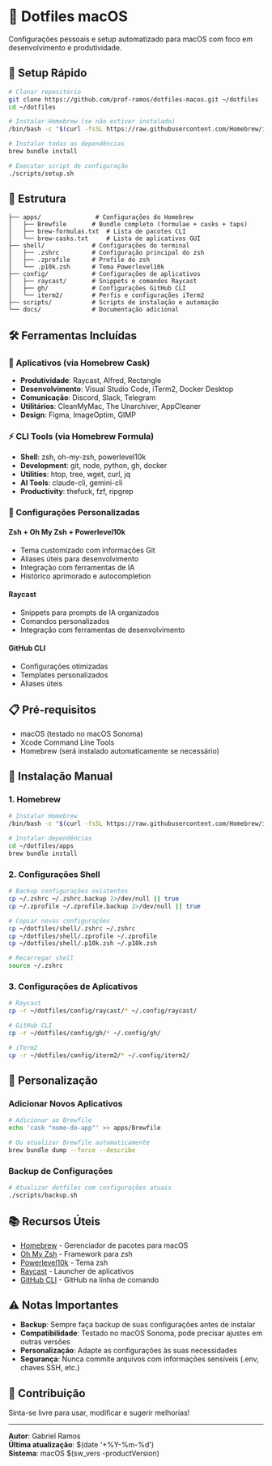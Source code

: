 # 📂 Dotfiles macOS

Configurações pessoais e setup automatizado para macOS com foco em desenvolvimento e produtividade.

## 🚀 Setup Rápido

```bash
# Clonar repositório
git clone https://github.com/prof-ramos/dotfiles-macos.git ~/dotfiles
cd ~/dotfiles

# Instalar Homebrew (se não estiver instalado)
/bin/bash -c "$(curl -fsSL https://raw.githubusercontent.com/Homebrew/install/HEAD/install.sh)"

# Instalar todas as dependências
brew bundle install

# Executar script de configuração
./scripts/setup.sh
```

## 📁 Estrutura

```
├── apps/               # Configurações do Homebrew
│   ├── Brewfile       # Bundle completo (formulae + casks + taps)
│   ├── brew-formulas.txt  # Lista de pacotes CLI
│   └── brew-casks.txt     # Lista de aplicativos GUI
├── shell/             # Configurações do terminal
│   ├── .zshrc         # Configuração principal do zsh
│   ├── .zprofile      # Profile do zsh
│   └── .p10k.zsh      # Tema Powerlevel10k
├── config/            # Configurações de aplicativos
│   ├── raycast/       # Snippets e comandos Raycast
│   ├── gh/            # Configurações GitHub CLI
│   └── iterm2/        # Perfis e configurações iTerm2
├── scripts/           # Scripts de instalação e automação
└── docs/              # Documentação adicional
```

## 🛠️ Ferramentas Incluídas

### 📱 Aplicativos (via Homebrew Cask)
- **Produtividade**: Raycast, Alfred, Rectangle
- **Desenvolvimento**: Visual Studio Code, iTerm2, Docker Desktop
- **Comunicação**: Discord, Slack, Telegram
- **Utilitários**: CleanMyMac, The Unarchiver, AppCleaner
- **Design**: Figma, ImageOptim, GIMP

### ⚡ CLI Tools (via Homebrew Formula)
- **Shell**: zsh, oh-my-zsh, powerlevel10k
- **Development**: git, node, python, gh, docker
- **Utilities**: htop, tree, wget, curl, jq
- **AI Tools**: claude-cli, gemini-cli
- **Productivity**: thefuck, fzf, ripgrep

### 🔧 Configurações Personalizadas

#### Zsh + Oh My Zsh + Powerlevel10k
- Tema customizado com informações Git
- Aliases úteis para desenvolvimento
- Integração com ferramentas de IA
- Histórico aprimorado e autocompletion

#### Raycast
- Snippets para prompts de IA organizados
- Comandos personalizados
- Integração com ferramentas de desenvolvimento

#### GitHub CLI
- Configurações otimizadas
- Templates personalizados
- Aliases úteis

## 📋 Pré-requisitos

- macOS (testado no macOS Sonoma)
- Xcode Command Line Tools
- Homebrew (será instalado automaticamente se necessário)

## 🔄 Instalação Manual

### 1. Homebrew
```bash
# Instalar Homebrew
/bin/bash -c "$(curl -fsSL https://raw.githubusercontent.com/Homebrew/install/HEAD/install.sh)"

# Instalar dependências
cd ~/dotfiles/apps
brew bundle install
```

### 2. Configurações Shell
```bash
# Backup configurações existentes
cp ~/.zshrc ~/.zshrc.backup 2>/dev/null || true
cp ~/.zprofile ~/.zprofile.backup 2>/dev/null || true

# Copiar novas configurações
cp ~/dotfiles/shell/.zshrc ~/.zshrc
cp ~/dotfiles/shell/.zprofile ~/.zprofile
cp ~/dotfiles/shell/.p10k.zsh ~/.p10k.zsh

# Recarregar shell
source ~/.zshrc
```

### 3. Configurações de Aplicativos
```bash
# Raycast
cp -r ~/dotfiles/config/raycast/* ~/.config/raycast/

# GitHub CLI
cp -r ~/dotfiles/config/gh/* ~/.config/gh/

# iTerm2
cp -r ~/dotfiles/config/iterm2/* ~/.config/iterm2/
```

## 🔧 Personalização

### Adicionar Novos Aplicativos
```bash
# Adicionar ao Brewfile
echo 'cask "nome-do-app"' >> apps/Brewfile

# Ou atualizar Brewfile automaticamente
brew bundle dump --force --describe
```

### Backup de Configurações
```bash
# Atualizar dotfiles com configurações atuais
./scripts/backup.sh
```

## 📚 Recursos Úteis

- [Homebrew](https://brew.sh/) - Gerenciador de pacotes para macOS
- [Oh My Zsh](https://ohmyz.sh/) - Framework para zsh
- [Powerlevel10k](https://github.com/romkatv/powerlevel10k) - Tema zsh
- [Raycast](https://raycast.com/) - Launcher de aplicativos
- [GitHub CLI](https://cli.github.com/) - GitHub na linha de comando

## ⚠️ Notas Importantes

- **Backup**: Sempre faça backup de suas configurações antes de instalar
- **Compatibilidade**: Testado no macOS Sonoma, pode precisar ajustes em outras versões
- **Personalização**: Adapte as configurações às suas necessidades
- **Segurança**: Nunca commite arquivos com informações sensíveis (.env, chaves SSH, etc.)

## 🤝 Contribuição

Sinta-se livre para usar, modificar e sugerir melhorias!

---

**Autor**: Gabriel Ramos  
**Última atualização**: $(date '+%Y-%m-%d')  
**Sistema**: macOS $(sw_vers -productVersion)